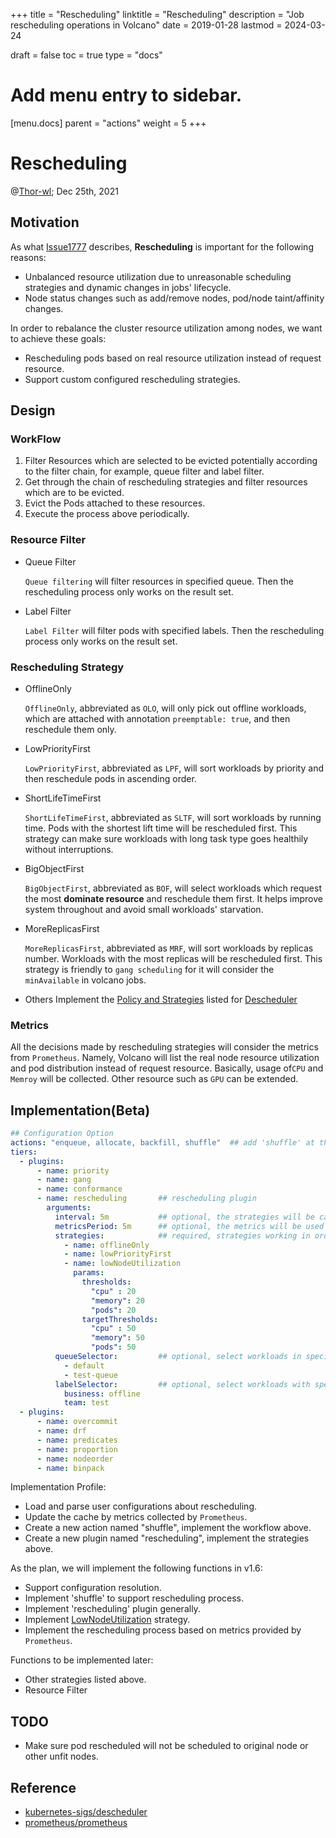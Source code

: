 +++
title = "Rescheduling"
linktitle = "Rescheduling"
description = "Job rescheduling operations in Volcano"
date = 2019-01-28
lastmod = 2024-03-24

draft = false
toc = true
type = "docs"

# Add menu entry to sidebar.
[menu.docs]
  parent = "actions"
  weight = 5
+++

# Rescheduling

@[Thor-wl](https://github.com/Thor-wl); Dec 25th, 2021

## Motivation
As what [Issue1777](https://github.com/volcano-sh/volcano/issues/1777) describes, **Rescheduling** is important for the 
following reasons:
* Unbalanced resource utilization due to unreasonable scheduling strategies and dynamic changes in jobs' lifecycle.
* Node status changes such as add/remove nodes, pod/node taint/affinity changes.

In order to rebalance the cluster resource utilization among nodes, we want to achieve these goals:
* Rescheduling pods based on real resource utilization instead of request resource.
* Support custom configured rescheduling strategies.

## Design
### WorkFlow
1. Filter Resources which are selected to be evicted potentially according to the filter chain, for example, queue filter
and label filter.
2. Get through the chain of rescheduling strategies and filter resources which are to be evicted.
3. Evict the Pods attached to these resources.
4. Execute the process above periodically.

### Resource Filter
* Queue Filter

  `Queue filtering` will filter resources in specified queue. Then the rescheduling process only works on the result set.

* Label Filter

  `Label Filter` will filter pods with specified labels. Then the rescheduling process only works on the result set.

### Rescheduling Strategy
* OfflineOnly

    `OfflineOnly`, abbreviated as `OLO`, will only pick out offline workloads, which are attached with annotation
`preemptable: true`, and then reschedule them only.

* LowPriorityFirst

    `LowPriorityFirst`, abbreviated as `LPF`, will sort workloads by priority and then reschedule pods in ascending 
order.

* ShortLifeTimeFirst

  `ShortLifeTimeFirst`, abbreviated as `SLTF`, will sort workloads by running time. Pods with the shortest lift time 
will be rescheduled first. This strategy can make sure workloads with long task type goes healthily without interruptions.

* BigObjectFirst

    `BigObjectFirst`, abbreviated as `BOF`, will select workloads which request the most **dominate resource** and reschedule
them first. It helps improve system throughout and avoid small workloads' starvation.

* MoreReplicasFirst
  
    `MoreReplicasFirst`, abbreviated as `MRF`, will sort workloads by replicas number. Workloads with the most replicas
will be rescheduled first. This strategy is friendly to `gang scheduling` for it will consider the `minAvailable` in 
volcano jobs.

* Others
    Implement the [Policy and Strategies](https://github.com/kubernetes-sigs/descheduler#policy-and-strategies) listed 
for [Descheduler](https://github.com/kubernetes-sigs/descheduler)

### Metrics
All the decisions made by rescheduling strategies will consider the metrics from `Prometheus`. Namely, Volcano will 
list the real node resource utilization and pod distribution instead of request resource. Basically, usage of`CPU` and 
`Memroy` will be collected. Other resource such as `GPU` can be extended.

## Implementation(Beta)
```yaml
## Configuration Option 
actions: "enqueue, allocate, backfill, shuffle"  ## add 'shuffle' at the end of the actions
tiers:
  - plugins:
      - name: priority
      - name: gang
      - name: conformance
      - name: rescheduling       ## rescheduling plugin
        arguments:
          interval: 5m           ## optional, the strategies will be called in this duration periodically. 5 minutes by default.
          metricsPeriod: 5m      ## optional, the metrics will be used during this plugin. 5 minutes by default.
          strategies:            ## required, strategies working in order
            - name: offlineOnly
            - name: lowPriorityFirst
            - name: lowNodeUtilization
              params:
                thresholds:
                  "cpu" : 20
                  "memory": 20
                  "pods": 20
                targetThresholds:
                  "cpu" : 50
                  "memory": 50
                  "pods": 50
          queueSelector:         ## optional, select workloads in specified queues as potential evictees. All queues by default.
            - default
            - test-queue
          labelSelector:         ## optional, select workloads with specified labels as potential evictees. All labels by default.
            business: offline
            team: test
  - plugins:
      - name: overcommit
      - name: drf
      - name: predicates
      - name: proportion
      - name: nodeorder
      - name: binpack
```

Implementation Profile:
* Load and parse user configurations about rescheduling.
* Update the cache by metrics collected by `Prometheus`.
* Create a new action named "shuffle", implement the workflow above.
* Create a new plugin named "rescheduling", implement the strategies above.

As the plan, we will implement the following functions in v1.6:
* Support configuration resolution.
* Implement 'shuffle' to support rescheduling process.
* Implement 'rescheduling' plugin generally.
* Implement [LowNodeUtilization](https://github.com/kubernetes-sigs/descheduler#lownodeutilization) strategy.
* Implement the rescheduling process based on metrics provided by `Prometheus`.

Functions to be implemented later:
* Other strategies listed above.
* Resource Filter

## TODO
* Make sure pod rescheduled will not be scheduled to original node or other unfit nodes.

## Reference
* [kubernetes-sigs/descheduler](https://github.com/kubernetes-sigs/descheduler)
* [prometheus/prometheus](https://github.com/prometheus/prometheus)